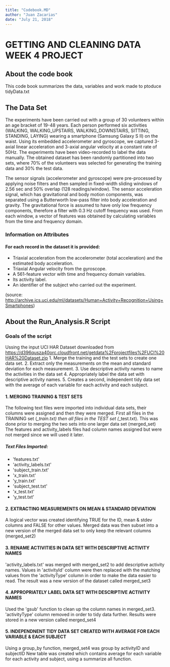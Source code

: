 ```yaml
---
title: "Codebook.MD"
author: "Juan Zacarias"
date: "July 21, 2018"
---
```


# GETTING AND CLEANING DATA WEEK 4 PROJECT

## About the code book
This code book summarizes the data, variables and work made to ptoduce tidyData.txt

## The Data Set 
The experiments have been carried out with a group of 30 volunteers within an age bracket of 19-48 years. Each person performed six activities (WALKING, WALKING_UPSTAIRS, WALKING_DOWNSTAIRS, SITTING, STANDING, LAYING) wearing a smartphone (Samsung Galaxy S II) on the waist. Using its embedded accelerometer and gyroscope, we captured 3-axial linear acceleration and 3-axial angular velocity at a constant rate of 50Hz. The experiments have been video-recorded to label the data manually. The obtained dataset has been randomly partitioned into two sets, where 70% of the volunteers was selected for generating the training data and 30% the test data. 

The sensor signals (accelerometer and gyroscope) were pre-processed by applying noise filters and then sampled in fixed-width sliding windows of 2.56 sec and 50% overlap (128 readings/window). The sensor acceleration signal, which has gravitational and body motion components, was separated using a Butterworth low-pass filter into body acceleration and gravity. The gravitational force is assumed to have only low frequency components, therefore a filter with 0.3 Hz cutoff frequency was used. From each window, a vector of features was obtained by calculating variables from the time and frequency domain.

### Information on Attributes
#### For each record in the dataset it is provided:
- Triaxial acceleration from the accelerometer (total acceleration) and the estimated body acceleration.
- Triaxial Angular velocity from the gyroscope.
- A 561-feature vector with time and frequency domain variables.
- Its activity label.
- An identifier of the subject who carried out the experiment.

(source: http://archive.ics.uci.edu/ml/datasets/Human+Activity+Recognition+Using+Smartphones)

## About the Run_Analysis.R Script 

### Goals of the script
Ussing the input UCI HAR Dataset downloaded from https://d396qusza40orc.cloudfront.net/getdata%2Fprojectfiles%2FUCI%20HAR%20Dataset.zip 
        1. Merge the training and the test sets to create one data set.
        2. Extract only the measurements on the mean and standard deviation for each measurement. 
        3. Use descriptive activity names to name the activities in the data set
        4. Appropriately label the data set with descriptive activity names. 
        5. Creates a second, independent tidy data set with the average of each variable for each activity and each subject. 

#### 1. MERGING TRAINING & TEST SETS
The following text files were imported into individual data sets, their columns were assigned and then they were merged. First all files in the TRAINING set \(*_train.txt\) then all files in the TEST set \(*_test.txt\). This was done prior to merging the two sets into one larger data set (merged_set) The features and activity_labels files had column names assigned but were not merged since we will used it later.

##### Text Files Imported:

- 'features.txt'
- 'activity_labels.txt'
- 'subject_train.txt'
- 'x_train.txt'
- 'y_train.txt'
- 'subject_test.txt'
- 'x_test.txt'
- 'y_test.txt'

#### 2. EXTRACTING MEASUREMENTS ON MEAN & STANDARD DEVIATION
A logical vector was created identifying TRUE for the ID, mean & stdev columns and FALSE for other values. Merged data was then subset  into a new version of the merged data set to only keep the relevant columns (merged_set2)

#### 3. RENAME ACTIVITIES IN DATA SET WITH DESCRIPTIVE ACTIVITY NAMES
'activity_labels.txt' was merged with merged_set2 to add descriptive activity names. Values in 'activityId' column were then replaced with the matching values from the 'activityType' column in order to make the data easier to read. The result was a new version of the dataset called merged_set3

#### 4. APPROPRIATELY LABEL DATA SET WITH DESCRIPTIVE ACTIVITY NAMES
Used the 'gsub' function to clean up the column names in merged_set3. 'activityType' column removed in order to tidy data further. Results were stored in a new version called merged_set4

#### 5. INDEPENDNENT TIDY DATA SET CREATED WITH AVERAGE FOR EACH VARIABLE & EACH SUBJECT
Using a group_by function, merged_set4 was group by activityID and subjectID
New table was created which contains average for each variable for each activity and subject, using a summarize all function.
